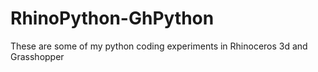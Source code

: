 # RhinoPython-GhPython
These are some of my python coding experiments in Rhinoceros 3d and Grasshopper
